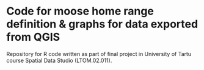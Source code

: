 # Code for moose home range definition & graphs for data exported from QGIS 
Repository for R code written as part of final project in University of Tartu course Spatial Data Studio (LTOM.02.011).
